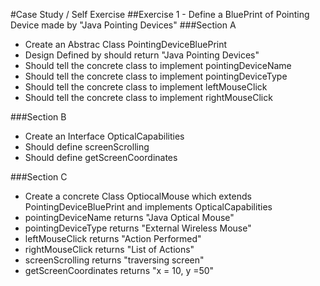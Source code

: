 #Case Study / Self Exercise
##Exercise 1 - Define a BluePrint of Pointing Device made by "Java Pointing Devices"
###Section A
* Create an Abstrac Class PointingDeviceBluePrint
* Design Defined by should return "Java Pointing Devices"
* Should tell the concrete class to implement pointingDeviceName
* Should tell the concrete class to implement pointingDeviceType
* Should tell the concrete class to implement leftMouseClick
* Should tell the concrete class to implement rightMouseClick

###Section B
* Create an Interface OpticalCapabilities
* Should define screenScrolling
* Should define getScreenCoordinates

###Section C
* Create a concrete Class OptiocalMouse which extends PointingDeviceBluePrint and implements OpticalCapabilities
* pointingDeviceName returns "Java Optical Mouse"
* pointingDeviceType returns "External Wireless Mouse"
* leftMouseClick returns "Action Performed"
* rightMouseClick returns "List of Actions"
* screenScrolling returns "traversing screen"
* getScreenCoordinates returns "x = 10, y =50"
